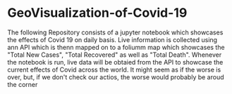 # GeoVisualization-of-Covid-19


The following Repository consists of a jupyter notebook which showcases the effects of Covid 19 on daily basis.
Live information is collected using ann API which is thenn mapped on to a foliumm map which showcases the "Total New Cases", "Total Recovered" as well as "Total Death".
Whenever the notebook is run, live data will be obtaied from the API to showcase the current effects of Covid across the world.
It might seem as if the worse is over, but, if we don't check our actios, the worse would probably be aroud the corner
